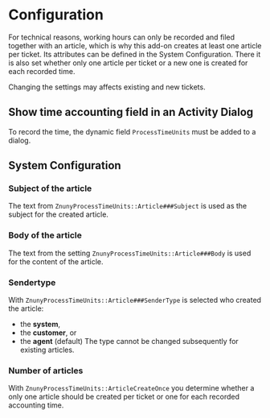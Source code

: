 # Configuration

For technical reasons, working hours can only be recorded and filed together with an article, which is why this add-on creates at least one article per ticket. Its attributes can be defined in the System Configuration. There it is also set whether only one article per ticket or a new one is created for each recorded time.

Changing the settings may affects existing and new tickets.

## Show time accounting field in an Activity Dialog
To record the time, the dynamic field `ProcessTimeUnits` must be added to a dialog.

## System Configuration

### Subject of the article
The text from `ZnunyProcessTimeUnits::Article###Subject` is used as the subject for the created article.

### Body of the article
The text from the setting `ZnunyProcessTimeUnits::Article###Body` is used for the content of the article.

### Sendertype
With  `ZnunyProcessTimeUnits::Article###SenderType` is selected who created the article:
- the **system**,
- the **customer**, or
- the **agent** (default)
The type cannot be changed subsequently for existing articles.

### Number of articles
With `ZnunyProcessTimeUnits::ArticleCreateOnce` you determine whether a only one article should be created per ticket or one for each recorded accounting time.
